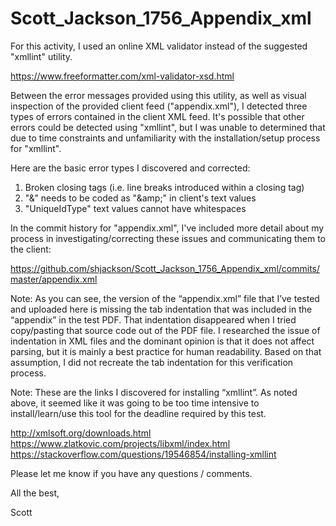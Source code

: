 # Scott_Jackson_1756_Appendix_xml

For this activity, I used an online XML validator instead of the suggested "xmllint" utility. 

https://www.freeformatter.com/xml-validator-xsd.html

Between the error messages provided using this utility, as well as visual inspection of the provided client feed ("appendix.xml"), I detected three types of errors contained in the client XML feed. It's possible that other errors could be detected using "xmllint", but I was unable to determined that due to time constraints and unfamiliarity with the installation/setup process for "xmllint". 

Here are the basic error types I discovered and corrected:

1. Broken closing tags (i.e. line breaks introduced within a closing tag)
2. "&" needs to be coded as "&amp;amp;" in client's text values
3. "UniqueIdType" text values cannot have whitespaces

In the commit history for "appendix.xml", I've included more detail about my process in investigating/correcting these issues and communicating them to the client: 

https://github.com/shjackson/Scott_Jackson_1756_Appendix_xml/commits/master/appendix.xml

Note: As you can see, the version of the “appendix.xml” file that I’ve tested and uploaded here is missing the tab indentation that was included in the “appendix” in the test PDF. That indentation disappeared when I tried copy/pasting that source code out of the PDF file. I researched the issue of indentation in XML files and the dominant opinion is that it does not affect parsing, but it is mainly a best practice for human readability. Based on that assumption, I did not recreate the tab indentation for this verification process.

Note: These are the links I discovered for installing “xmllint”. As noted above, it seemed like it was going to be too time intensive to install/learn/use this tool for the deadline required by this test.

http://xmlsoft.org/downloads.html
https://www.zlatkovic.com/projects/libxml/index.html
https://stackoverflow.com/questions/19546854/installing-xmllint

Please let me know if you have any questions / comments.

All the best,

Scott
